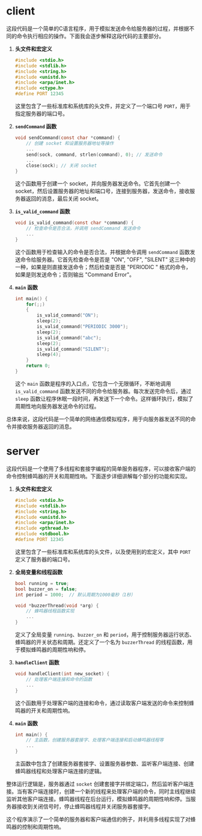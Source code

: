 # client
这段代码是一个简单的C语言程序，用于模拟发送命令给服务器的过程，并根据不同的命令执行相应的操作。下面我会逐步解释这段代码的主要部分。

1. **头文件和宏定义**
   ```c
   #include <stdio.h>
   #include <stdlib.h>
   #include <string.h>
   #include <unistd.h>
   #include <arpa/inet.h>
   #include <ctype.h>
   #define PORT 12345
   ```
   这里包含了一些标准库和系统库的头文件，并定义了一个端口号 `PORT`，用于指定服务器的端口号。

2. **`sendCommand` 函数**
   ```c
   void sendCommand(const char *command) {
       // 创建 socket 和设置服务器地址等操作
       ...
       send(sock, command, strlen(command), 0); // 发送命令
       ...
       close(sock); // 关闭 socket
   }
   ```
   这个函数用于创建一个 socket，并向服务器发送命令。它首先创建一个 socket，然后设置服务器的地址和端口号，连接到服务器，发送命令，接收服务器返回的消息，最后关闭 socket。

3. **`is_valid_command` 函数**
   ```c
   void is_valid_command(const char *command) {
       // 检查命令是否合法，并调用 sendCommand 发送命令
       ...
   }
   ```
   这个函数用于检查输入的命令是否合法，并根据命令调用 `sendCommand` 函数发送命令给服务器。它首先检查命令是否是 "ON", "OFF", "SILENT" 这三种中的一种，如果是则直接发送命令；然后检查是否是 "PERIODIC <ms>" 格式的命令，如果是则发送命令；否则输出 "Command Error"。

4. **`main` 函数**
   ```c
   int main() {
       for(;;)
       {
           is_valid_command("ON");
           sleep(2);
           is_valid_command("PERIODIC 3000");
           sleep(2);
           is_valid_command("abc");
           sleep(2);
           is_valid_command("SILENT");
           sleep(4);
       }
       return 0;
   }
   ```
   这个 `main` 函数是程序的入口点，它包含一个无限循环，不断地调用 `is_valid_command` 函数发送不同的命令给服务器。每次发送完命令后，通过 `sleep` 函数让程序休眠一段时间，再发送下一个命令。这样循环执行，模拟了周期性地向服务器发送命令的过程。

总体来说，这段代码是一个简单的网络通信模拟程序，用于向服务器发送不同的命令并接收服务器返回的消息。

# server
这段代码是一个使用了多线程和套接字编程的简单服务器程序，可以接收客户端的命令控制蜂鸣器的开关和周期性响。下面逐步详细讲解每个部分的功能和实现。

1. **头文件和宏定义**
   ```c
   #include <stdio.h>
   #include <stdlib.h>
   #include <string.h>
   #include <unistd.h>
   #include <arpa/inet.h>
   #include <pthread.h>
   #include <stdbool.h>
   #define PORT 12345
   ```
   这里包含了一些标准库和系统库的头文件，以及使用到的宏定义，其中 `PORT` 定义了服务器的端口号。

2. **全局变量和线程函数**
   ```c
   bool running = true;
   bool buzzer_on = false;
   int period = 1000;  // 默认周期为1000毫秒（1秒）

   void *buzzerThread(void *arg) {
       // 蜂鸣器线程函数实现
       ...
   }
   ```
   定义了全局变量 `running`、`buzzer_on` 和 `period`，用于控制服务器运行状态、蜂鸣器的开关状态和周期。还定义了一个名为 `buzzerThread` 的线程函数，用于模拟蜂鸣器的周期性响和停。

3. **`handleClient` 函数**
   ```c
   void handleClient(int new_socket) {
       // 处理客户端连接和命令的函数
       ...
   }
   ```
   这个函数用于处理客户端的连接和命令，通过读取客户端发送的命令来控制蜂鸣器的开关和周期性响。

4. **`main` 函数**
   ```c
   int main() {
       // 主函数，创建服务器套接字、处理客户端连接和启动蜂鸣器线程等
       ...
   }
   ```
   主函数中包含了创建服务器套接字、设置服务器参数、监听客户端连接、创建蜂鸣器线程和处理客户端连接的逻辑。

整体运行逻辑是，服务器通过 `socket` 创建套接字并绑定端口，然后监听客户端连接。当有客户端连接时，创建一个新的线程来处理客户端的命令，同时主线程继续监听其他客户端连接。蜂鸣器线程在后台运行，模拟蜂鸣器的周期性响和停。当服务器接收到关闭信号时，停止蜂鸣器线程并关闭服务器套接字。

这个程序演示了一个简单的服务器和客户端通信的例子，并利用多线程实现了对蜂鸣器的控制和周期性响。
